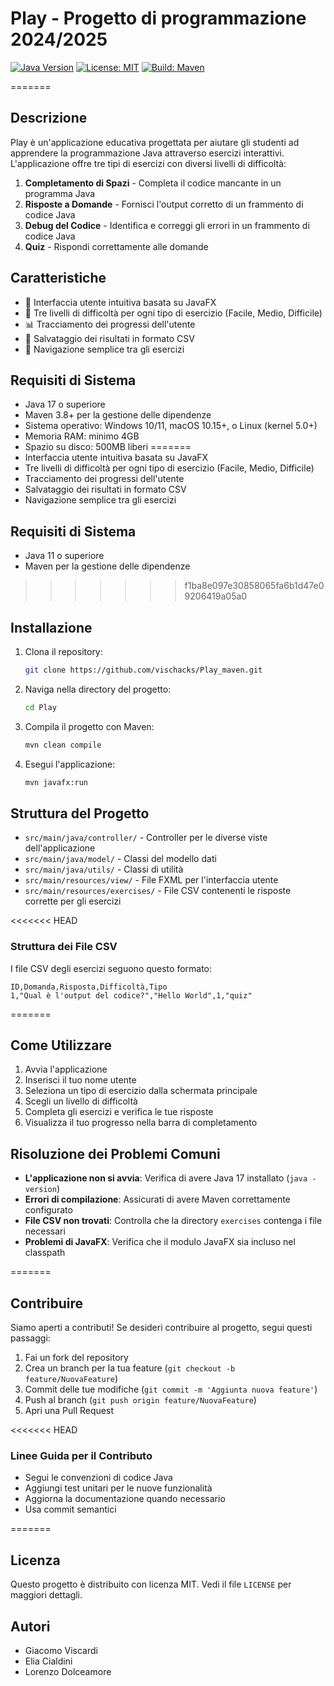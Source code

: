 


          
# Play - Progetto di programmazione 2024/2025


[![Java Version](https://img.shields.io/badge/Java-17%2B-blue.svg)](https://www.oracle.com/java/)
[![License: MIT](https://img.shields.io/badge/License-MIT-yellow.svg)](https://opensource.org/licenses/MIT)
[![Build: Maven](https://img.shields.io/badge/Build-Maven-green.svg)](https://maven.apache.org/)

=======

## Descrizione
Play è un'applicazione educativa progettata per aiutare gli studenti ad apprendere la programmazione Java attraverso esercizi interattivi. L'applicazione offre tre tipi di esercizi con diversi livelli di difficoltà:

1. **Completamento di Spazi** - Completa il codice mancante in un programma Java
2. **Risposte a Domande** - Fornisci l'output corretto di un frammento di codice Java
3. **Debug del Codice** - Identifica e correggi gli errori in un frammento di codice Java
4. **Quiz** - Rispondi correttamente alle domande

## Caratteristiche

- 🎨 Interfaccia utente intuitiva basata su JavaFX
- 🎯 Tre livelli di difficoltà per ogni tipo di esercizio (Facile, Medio, Difficile)
- 📊 Tracciamento dei progressi dell'utente
- 💾 Salvataggio dei risultati in formato CSV
- 🔄 Navigazione semplice tra gli esercizi

## Requisiti di Sistema
- Java 17 o superiore
- Maven 3.8+ per la gestione delle dipendenze
- Sistema operativo: Windows 10/11, macOS 10.15+, o Linux (kernel 5.0+)
- Memoria RAM: minimo 4GB
- Spazio su disco: 500MB liberi
=======
- Interfaccia utente intuitiva basata su JavaFX
- Tre livelli di difficoltà per ogni tipo di esercizio (Facile, Medio, Difficile)
- Tracciamento dei progressi dell'utente
- Salvataggio dei risultati in formato CSV
- Navigazione semplice tra gli esercizi

## Requisiti di Sistema
- Java 11 o superiore
- Maven per la gestione delle dipendenze
>>>>>>> f1ba8e097e30858065fa6b1d47e09206419a05a0

## Installazione
1. Clona il repository:
   ```bash
   git clone https://github.com/vischacks/Play_maven.git
   ```
2. Naviga nella directory del progetto:
   ```bash
   cd Play
   ```
3. Compila il progetto con Maven:
   ```bash
   mvn clean compile
   ```
4. Esegui l'applicazione:
   ```bash
   mvn javafx:run
   ```

## Struttura del Progetto
- `src/main/java/controller/` - Controller per le diverse viste dell'applicazione
- `src/main/java/model/` - Classi del modello dati
- `src/main/java/utils/` - Classi di utilità
- `src/main/resources/view/` - File FXML per l'interfaccia utente
- `src/main/resources/exercises/` - File CSV contenenti le risposte corrette per gli esercizi

<<<<<<< HEAD
### Struttura dei File CSV
I file CSV degli esercizi seguono questo formato:
```csv
ID,Domanda,Risposta,Difficoltà,Tipo
1,"Qual è l'output del codice?","Hello World",1,"quiz"
```

=======

## Come Utilizzare
1. Avvia l'applicazione
2. Inserisci il tuo nome utente
3. Seleziona un tipo di esercizio dalla schermata principale
4. Scegli un livello di difficoltà
5. Completa gli esercizi e verifica le tue risposte
6. Visualizza il tuo progresso nella barra di completamento


## Risoluzione dei Problemi Comuni
- **L'applicazione non si avvia**: Verifica di avere Java 17 installato (`java -version`)
- **Errori di compilazione**: Assicurati di avere Maven correttamente configurato
- **File CSV non trovati**: Controlla che la directory `exercises` contenga i file necessari
- **Problemi di JavaFX**: Verifica che il modulo JavaFX sia incluso nel classpath

=======
## Contribuire
Siamo aperti a contributi! Se desideri contribuire al progetto, segui questi passaggi:
1. Fai un fork del repository
2. Crea un branch per la tua feature (`git checkout -b feature/NuovaFeature`)
3. Commit delle tue modifiche (`git commit -m 'Aggiunta nuova feature'`)
4. Push al branch (`git push origin feature/NuovaFeature`)
5. Apri una Pull Request

<<<<<<< HEAD
### Linee Guida per il Contributo
- Segui le convenzioni di codice Java
- Aggiungi test unitari per le nuove funzionalità
- Aggiorna la documentazione quando necessario
- Usa commit semantici

=======

## Licenza
Questo progetto è distribuito con licenza MIT. Vedi il file `LICENSE` per maggiori dettagli.

## Autori
- Giacomo Viscardi
- Elia Cialdini
- Lorenzo Dolceamore


